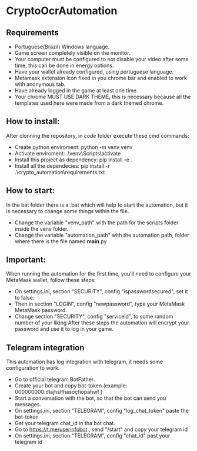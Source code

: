 # CryptoOcrAutomation
## Requirements
- Portuguese(Brazil) Windows language.
- Game screen completely visible on the monitor.
- Your computer must be configured to not disable your video after some time, this can be done in energy options.
- Have your wallet already configured, using portuguese language. 
- Metamask extension icon fixed in you chrome bar and enabled to work with anonymous tab.
- Have already logged in the game at least one time.
- Your chrome MUST USE DARK THEME, this is necessary because all the templates used here were made from a dark themed chrome.

## How to install:
After clonning the repository, in *code* folder execute these cmd commands:
- Create python enviroment: python -m venv venv
- Activate enviroment: .\\venv\\Scripts\\activate
- Install this project as dependency: pip install -e .
- Install all the dependecies: pip install -r .\\crypto_automation\\requirements.txt

## How to start:
In the bat folder there is a .bat which will help to start the automation, but it is necessary to change some things within the file.
- Change the variable "venv_path" with the path for the scripts folder inside the venv folder.
- Change the variable "automation_path" with the automation path, folder where there is the file named __main__.py

## Important:
When running the automation for the first time, you'll need to configure your MetaMask wallet, follow these steps:
- On settings.ini, section "SECURITY", config "ispasswordsecured", set it to false.
- Then in section "LOGIN", config "newpassword", type your MetaMask MetaMask password.
- Change section "SECURITY", config "serviceid", to some random number of your liking
After these steps the automation will encrypt your password and use it to log in your game. 

## Telegram integration
This automation has log integration with telegram, it needs some configuration to work.
- Go to official telegram BotFather.
- Create your bot and copy bot-token (example: 000000000:dlajhslfhasoçfiopahwf ) 
- Start a conversation with the bot, so that the bot can send you messages.
- On settings.ini, section "TELEGRAM", config "log_chat_token" paste the bot-token
- Get your telegram chat_id in tha bot chat.
- Go to https://t.me/userinfobot , send "/start" and copy your telegram id
- On settings.ini, section "TELEGRAM", config "chat_id" past your telegram id
